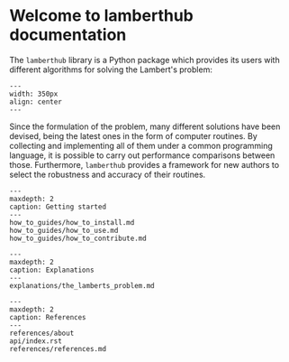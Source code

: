 # Welcome to lamberthub documentation

The `lamberthub` library is a Python package which provides its users with
different algorithms for solving the Lambert's problem:

```{figure} _static/lamberts_problem_geometry.png
---
width: 350px
align: center
---
```

Since the formulation of the problem, many different solutions have been
devised, being the latest ones in the form of computer routines. By collecting
and implementing all of them under a common programming language, it is possible
to carry out performance comparisons between those. Furthermore, `lamberthub`
provides a framework for new authors to select the robustness and accuracy of
their routines.


```{toctree}
---
maxdepth: 2
caption: Getting started
---
how_to_guides/how_to_install.md
how_to_guides/how_to_use.md
how_to_guides/how_to_contribute.md
```

```{toctree}
---
maxdepth: 2
caption: Explanations
---
explanations/the_lamberts_problem.md
```

```{toctree}
---
maxdepth: 2
caption: References
---
references/about
api/index.rst
references/references.md
```
